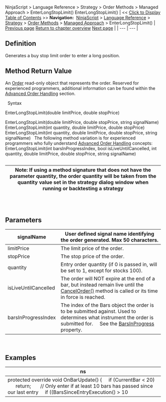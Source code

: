 ﻿
NinjaScript > Language Reference > Strategy > Order Methods > Managed Approach > EnterLongStopLimit()
EnterLongStopLimit()
| << [Click to Display Table of Contents](enterlongstoplimit.md) >> **Navigation:**     [NinjaScript](ninjascript.md) > [Language Reference](language_reference_wip.md) > [Strategy](strategy.md) > [Order Methods](order_methods.md) > [Managed Approach](managed_approach.md) > EnterLongStopLimit() | [Previous page](enterlongmit.md) [Return to chapter overview](managed_approach.md) [Next page](enterlongstopmarket.md) |
| --- | --- |
## Definition
Generates a buy stop limit order to enter a long position.
 
## Method Return Value
An [Order](order.md) read-only object that represents the order. Reserved for experienced programmers, additional information can be found within the [Advanced Order Handling](advanced_order_handling.md) section.   

 
Syntax  

EnterLongStopLimit(double limitPrice, double stopPrice)   

EnterLongStopLimit(double limitPrice, double stopPrice, string signalName)
EnterLongStopLimit(int quantity, double limitPrice, double stopPrice)
EnterLongStopLimit(int quantity, double limitPrice, double stopPrice, string signalName)
 
The following method variation is for experienced programmers who fully understand [Advanced Order Handling](advanced_order_handling.md) concepts:
EnterLongStopLimit(int barsInProgressIndex, bool isLiveUntilCancelled, int quantity, double limitPrice, double stopPrice, string signalName) 
 
## 
| Note: If using a method signature that does not have the parameter quantity, the order quantity will be taken from the quantity value set in the strategy dialog window when running or backtesting a strategy |
| --- |
## 
 
## Parameters
| signalName | User defined signal name identifying the order generated. Max 50 characters. |
| --- | --- |
| limitPrice | The limit price of the order. |
| stopPrice | The stop price of the order. |
| quantity | Entry order quantity (if 0 is passed in, will be set to 1, except for stocks 100). |
| isLiveUntilCancelled | The order will NOT expire at the end of a bar, but instead remain live until the [CancelOrder()](managed_cancelorder.md) method is called or its time in force is reached. |
| barsInProgressIndex | The index of the Bars object the order is to be submitted against. Used to determines what instrument the order is submitted for.      See the [BarsInProgress](barsinprogress.md) property. |
 
## 
## Examples
| ns |
| --- |
| protected override void OnBarUpdate() {      if (CurrentBar < 20)          return;        // Only enter if at least 10 bars has passed since our last entry      if ((BarsSinceEntryExecution() > 10 || BarsSinceEntryExecution() == -1) && CrossAbove(SMA(10), SMA(20), 1))          EnterLongStopLimit(High[0] + 2 * TickSize, High[0], "SMA Cross Entry"); } |
 

